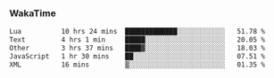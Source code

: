 ### WakaTime

<!--START_SECTION:waka-->

```txt
Lua          10 hrs 24 mins  █████████████░░░░░░░░░░░░   51.78 %
Text         4 hrs 1 min     █████░░░░░░░░░░░░░░░░░░░░   20.05 %
Other        3 hrs 37 mins   ████▓░░░░░░░░░░░░░░░░░░░░   18.03 %
JavaScript   1 hr 30 mins    ██░░░░░░░░░░░░░░░░░░░░░░░   07.51 %
XML          16 mins         ▒░░░░░░░░░░░░░░░░░░░░░░░░   01.35 %
```

<!--END_SECTION:waka-->
